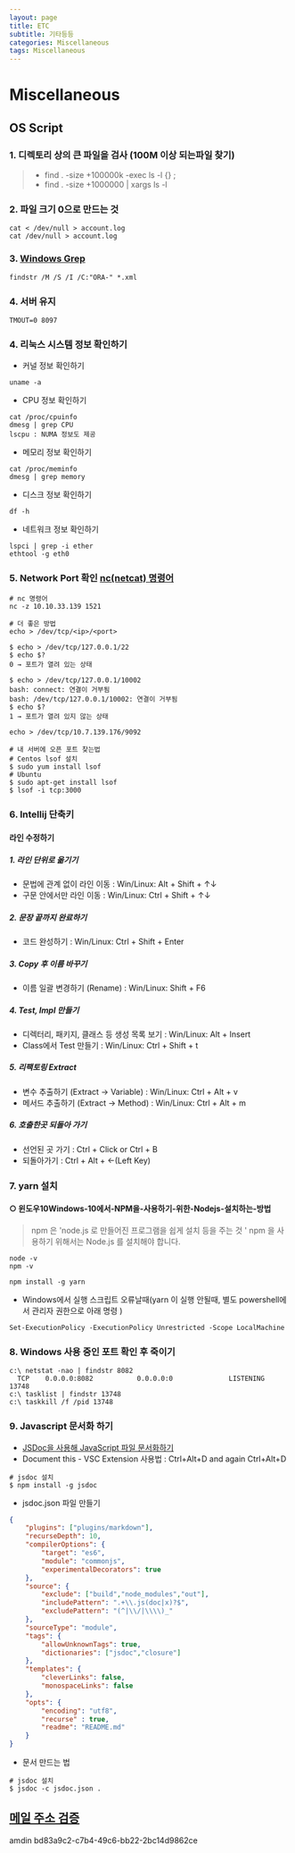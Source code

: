 ```yaml
---
layout: page
title: ETC
subtitle: 기타등등
categories: Miscellaneous
tags: Miscellaneous
---
```


# Miscellaneous

## OS Script

### 1. 디렉토리 상의 큰 파일을 검사 (100M 이상 되는파일 찾기)

> * find . -size +100000k -exec ls -l {} \;
> * find . -size +1000000 | xargs ls -l

### 2. 파일 크기 0으로 만드는 것

```shell
cat < /dev/null > account.log
cat /dev/null > account.log
```

### 3. [Windows Grep](http://antihack.tistory.com/1)

```shell
findstr /M /S /I /C:"ORA-" *.xml
```

### 4. 서버 유지

```shell
TMOUT=0 8097
```

### 4. 리눅스 시스템 정보 확인하기

* 커널 정보 확인하기
  
```shell
uname -a
```

* CPU 정보 확인하기

```shell
cat /proc/cpuinfo
dmesg | grep CPU
lscpu : NUMA 정보도 제공
```

* 메모리 정보 확인하기

```shell
cat /proc/meminfo
dmesg | grep memory
```

* 디스크 정보 확인하기

```shell
df -h
```

* 네트워크 정보 확인하기

```shell
lspci | grep -i ether
ethtool -g eth0
```


### 5. Network Port 확인 [nc(netcat) 명령어](http://tkdguq0110.tistory.com/43)

```shell
# nc 명령어
nc -z 10.10.33.139 1521

# 더 좋은 방법
echo > /dev/tcp/<ip>/<port>

$ echo > /dev/tcp/127.0.0.1/22
$ echo $?
0 → 포트가 열려 있는 상태

$ echo > /dev/tcp/127.0.0.1/10002
bash: connect: 연결이 거부됨
bash: /dev/tcp/127.0.0.1/10002: 연결이 거부됨
$ echo $?
1 → 포트가 열려 있지 않는 상태

echo > /dev/tcp/10.7.139.176/9092

# 내 서버에 오픈 포트 찾는법
# Centos lsof 설치
$ sudo yum install lsof
# Ubuntu
$ sudo apt-get install lsof
$ lsof -i tcp:3000

```

### 6. Intellij 단축키

#### 라인 수정하기

##### 1. 라인 단위로 옮기기

* 문법에 관계 없이 라인 이동 : Win/Linux: Alt + Shift + ↑↓
* 구문 안에서만 라인 이동 : Win/Linux: Ctrl + Shift + ↑↓

##### 2. 문장 끝까지 완료하기

* 코드 완성하기 : Win/Linux: Ctrl + Shift + Enter

##### 3. Copy 후 이름 바꾸기

* 이름 일괄 변경하기 (Rename) : Win/Linux: Shift + F6

##### 4. Test, Impl 만들기

* 디렉터리, 패키지, 클래스 등 생성 목록 보기 : Win/Linux: Alt + Insert
* Class에서 Test 만들기 : Win/Linux: Ctrl + Shift + t

##### 5. 리팩토링 Extract

* 변수 추출하기 (Extract -> Variable) : Win/Linux: Ctrl + Alt + v
* 메서드 추출하기 (Extract -> Method) : Win/Linux: Ctrl + Alt + m

##### 6. 호출한곳 되돌아 가기

* 선언된 곳 가기 : Ctrl + Click or Ctrl + B
* 되돌아가기     : Ctrl + Alt + ←(Left Key)

### 7. yarn 설치

#### ○ 윈도우10Windows-10에서-NPM을-사용하기-위한-Nodejs-설치하는-방법

> npm 은 'node.js 로 만들어진 프로그램을 쉽게 설치 등을 주는 것 '
> npm 을 사용하기 위해서는 Node.js 를 설치해야 합니다.

```shell
node -v
npm -v
```

```shell
npm install -g yarn
```

* Windows에서 실행 스크립트 오류날때(yarn 이 실행 안될때, 별도 powershell에서 관리자 권한으로 아래 명령 )

```shell
Set-ExecutionPolicy -ExecutionPolicy Unrestricted -Scope LocalMachine
```

### 8. Windows 사용 중인 포트 확인 후 죽이기

```shell
c:\ netstat -nao | findstr 8082
  TCP    0.0.0.0:8082           0.0.0.0:0              LISTENING       13748
c:\ tasklist | findstr 13748
c:\ taskkill /f /pid 13748
```

### 9. Javascript 문서화 하기

* [JSDoc을 사용해 JavaScript 파일 문서화하기](https://velog.io/@yijaee/JSDoc을-사용해-JavaScript-파일-문서화하기#문서화-하기)
* Document this - VSC Extension 사용법 : Ctrl+Alt+D and again Ctrl+Alt+D

```shell
# jsdoc 설치
$ npm install -g jsdoc
```

* jsdoc.json 파일 만들기
  
```json
{
    "plugins": ["plugins/markdown"],
    "recurseDepth": 10,
    "compilerOptions": {
        "target": "es6",
        "module": "commonjs",
        "experimentalDecorators": true
    },    
    "source": {     
        "exclude": ["build","node_modules","out"],        
        "includePattern": ".+\\.js(doc|x)?$",
        "excludePattern": "(^|\\/|\\\\)_"
    },
    "sourceType": "module",
    "tags": {
        "allowUnknownTags": true,
        "dictionaries": ["jsdoc","closure"]
    },
    "templates": {
        "cleverLinks": false,
        "monospaceLinks": false
    },
    "opts": {
        "encoding": "utf8",
        "recurse" : true,              
        "readme": "README.md"
    }    
}
```

* 문서 만드는 법
 
```shell
# jsdoc 설치
$ jsdoc -c jsdoc.json .
```

## [메일 주소 검증](http://www.verifyemailaddress.org/)
amdin bd83a9c2-c7b4-49c6-bb22-2bc14d9862ce